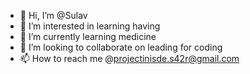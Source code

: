 - 👋 Hi, I’m @Sulav
- 👀 I’m interested in learning having
- 🌱 I’m currently learning medicine
- 💞️ I’m looking to collaborate on leading for coding 
- 📫 How to reach me @projectinisde.s42r@gmail.com

<!---
Ggddiifft/Ggddiifft is a ✨ special ✨ repository because its `README.md` (this file) appears on your GitHub profile.
You can click the Preview link to take a look at your changes.
--->
